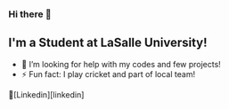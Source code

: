 ### Hi there 👋
## I'm a Student at LaSalle University!

- 🤔 I’m looking for help with my codes and few projects!
- ⚡ Fun fact: I play cricket and part of local team!

👔[Linkedin][linkedin]

<!--
**umangp023/umangp023** is a ✨ _special_ ✨ repository because its `README.md` (this file) appears on your GitHub profile.

Here are some ideas to get you started:

- 🔭 I’m currently working on ...
- 🌱 I’m currently learning ...
- 👯 I’m looking to collaborate on projects!
- 🤔 I’m looking for help with my codes and few projects!
- 💬 Ask me about ...
- 📫 How to reach me: ...
- 😄 Pronouns: ...
- ⚡ Fun fact: I play cricket and part of local team!
[linkedin]: https://linkedin.com/in/umangp23
-->
